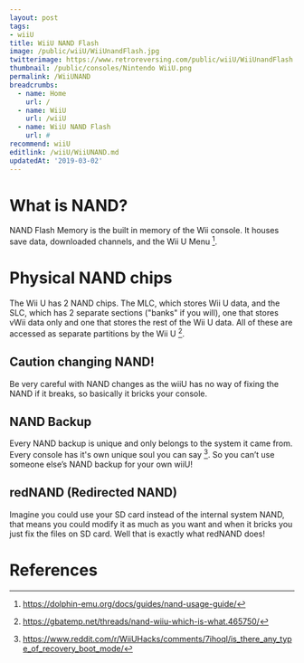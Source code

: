 ```yaml
---
layout: post
tags: 
- wiiU
title: WiiU NAND Flash
image: /public/wiiU/WiiUnandFlash.jpg
twitterimage: https://www.retroreversing.com/public/wiiU/WiiUnandFlash.jpg
thumbnail: /public/consoles/Nintendo WiiU.png
permalink: /WiiUNAND
breadcrumbs:
  - name: Home
    url: /
  - name: WiiU
    url: /wiiU
  - name: WiiU NAND Flash
    url: #
recommend: wiiU
editlink: /wiiU/WiiUNAND.md
updatedAt: '2019-03-02'
---
```


# What is NAND?
NAND Flash Memory is the built in memory of the Wii console. It houses save data, downloaded channels, and the Wii U Menu [^3].

# Physical NAND chips
The Wii U has 2 NAND chips. The MLC, which stores Wii U data, and the SLC, which has 2 separate sections ("banks" if you will), one that stores vWii data only and one that stores the rest of the Wii U data.
All of these are accessed as separate partitions by the Wii U [^2].

## Caution changing NAND!
Be very careful with NAND changes as the wiiU has no way of fixing the NAND if it breaks, so basically it bricks your console.

## NAND Backup
Every NAND backup is unique and only belongs to the system it came from. Every console has it's own unique soul you can say [^1].
So you can’t use someone else’s NAND backup for your own wiiU!

## redNAND (Redirected NAND)
Imagine you could use your SD card instead of the internal system NAND, that means you could modify it as much as you want and when it bricks you just fix the files on SD card. Well that is exactly what redNAND does!

# References
[^1]: https://www.reddit.com/r/WiiUHacks/comments/7ihoql/is_there_any_type_of_recovery_boot_mode/ 
[^2]: https://gbatemp.net/threads/nand-wiiu-which-is-what.465750/  
[^3]: https://dolphin-emu.org/docs/guides/nand-usage-guide/ 
